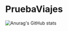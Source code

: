 # PruebaViajes

![Anurag's GitHub stats](https://github-readme-stats.vercel.app/api?username=danielRebv&theme=dark&show_icons=true)
